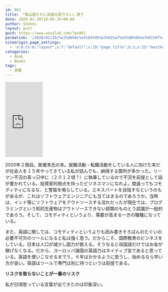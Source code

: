 ```yaml
---
id: 861
title: 「僕は君たちに武器を配りたい」読了
date: 2020-01-20T10:05:35+09:00
author: Shohei
layout: post
guid: https://www.wazalab.com/?p=861
permalink: '/2020/01/20/%e3%80%8c%e5%83%95%e3%81%af%e5%90%9b%e3%81%9f%e3%81%a1%e3%81%ab%e6%ad%a6%e5%99%a8%e3%82%92%e9%85%8d%e3%82%8a%e3%81%9f%e3%81%84%e3%80%8d%e8%aa%ad%e4%ba%86/'
siteorigin_page_settings:
  - 'a:6:{s:6:"layout";s:7:"default";s:10:"page_title";b:1;s:15:"masthead_margin";b:1;s:13:"footer_margin";b:1;s:16:"display_masthead";b:1;s:22:"display_footer_widgets";b:1;}'
categories:
  - Book
  - Books
tags:
  - 読書
---
```

<iframe style="width:120px;height:240px;" marginwidth="0" marginheight="0" scrolling="no" frameborder="0" src="https://rcm-fe.amazon-adsystem.com/e/cm?ref=qf_sp_asin_til&t=linuxlife07-22&m=amazon&o=9&p=8&l=as1&IS2=1&detail=1&asins=4062170663&linkId=c0d867e67b4a6ec15f9a10508467c079&bc1=ffffff&lt1=_blank&fc1=333333&lc1=0066c0&bg1=ffffff&f=ifr">
    </iframe>

2020年２冊目。故瀧本氏の本。就職活動・転職活動をしている人に向けた本だが社会人を１５年やってきている私が読んでも、納得する箇所が多かった。リーマン不況の真っ只中に（２０１２頃？）に執筆しているので不況を前提として話が書かれている。投資家的視点を持ったビジネスマンになれよ。間違ってもコモディティになるな、と警笛を鳴らしている。エキスパートを目指すなというのもがあるが、これはソフトウェアエンジニアにも当てはまるのであろうか。当時は、インド等にソフトウェアをアウトソースする流れだったが現在では、プログラミングという知的生産物はアウトソースできない部類のものとう認識が一般的であろう。そして、コモディティというより、需要が高まる一方の職種になっている。

また、英語に関しては、コモディティというよりも読み書きそろばんのたぐいの必要不可欠のツールになると私は強く思う。だからこそ、国際教育のビジネスをしている。日本は人口が減少し国力が衰える。そうなると母国語だけではお金が稼げなくなる。だから、ヨーロッパ諸国の英語力はネイティブ並であると思っている。英語を使いこなせるまで５，６年はかかるように思うし、始めるなら早い方が良い。英語はツールで専門は別に持つというは前提である。

<strong>リスクを取らないことが一番のリスク</strong>

私が日頃思っている言葉が出てきたのは印象深い。

